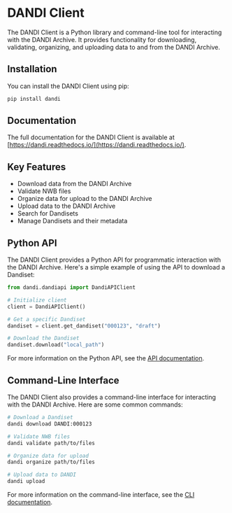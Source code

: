 # DANDI Client

The DANDI Client is a Python library and command-line tool for interacting with the DANDI Archive. It provides functionality for downloading, validating, organizing, and uploading data to and from the DANDI Archive.

## Installation

You can install the DANDI Client using pip:

```bash
pip install dandi
```

## Documentation

The full documentation for the DANDI Client is available at [https://dandi.readthedocs.io/](https://dandi.readthedocs.io/).

## Key Features

- Download data from the DANDI Archive
- Validate NWB files
- Organize data for upload to the DANDI Archive
- Upload data to the DANDI Archive
- Search for Dandisets
- Manage Dandisets and their metadata

## Python API

The DANDI Client provides a Python API for programmatic interaction with the DANDI Archive. Here's a simple example of using the API to download a Dandiset:

```python
from dandi.dandiapi import DandiAPIClient

# Initialize client
client = DandiAPIClient()

# Get a specific Dandiset
dandiset = client.get_dandiset("000123", "draft")

# Download the Dandiset
dandiset.download("local_path")
```

For more information on the Python API, see the [API documentation](https://dandi.readthedocs.io/en/latest/modref/index.html).

## Command-Line Interface

The DANDI Client also provides a command-line interface for interacting with the DANDI Archive. Here are some common commands:

```bash
# Download a Dandiset
dandi download DANDI:000123

# Validate NWB files
dandi validate path/to/files

# Organize data for upload
dandi organize path/to/files

# Upload data to DANDI
dandi upload
```

For more information on the command-line interface, see the [CLI documentation](https://dandi.readthedocs.io/en/latest/cmdline/index.html).
